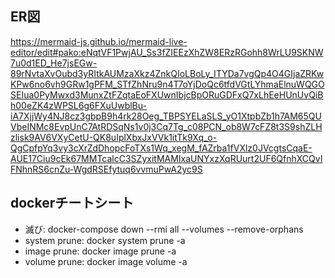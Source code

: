 ## ER図
https://mermaid-js.github.io/mermaid-live-editor/edit#pako:eNqtVF1PwjAU_Ss3fZIEEzXhZW8ERzRGohh8WrLU9SKNW7u0d1ED_He7jsEGw-89rNvtaXvOubd3yRItkAUMzaXkz4ZnkQIoLBoLy_ITYDa7vgQp4O4GIjaZRKwKPw6no6vh9GRw1gPFM_STfZhNru9n4T7oYjDoQc6tfdVGtLYhmaElnuWQGOSEIua0PyMwxd3MunxZtFZqtaEoFXUwnIbjcBpORuGDFxQ7xLhEeHUnUvQiBh00eZK4zWPSL6g6FXuUwblBu-iA7XjjWy4NJ8cz3gbpB9h4rk28Oeg_TBPSYELaSLS_yO1XtpbZb1h7AM65QUVbeINMc8EvpUnC7AtRDSqNs1v0j3Cq7Tg_c08PCN_ob8W7cFZ8t3S9shZLHzlisk9AV6VXyCetU-QK8uIplXbxJxVVk1itTk9Xq_o-QgCpfpYq3vy3cXrZdDhopcFoTXs1Wq_xegM_fAZrba1fVXlz0JVcgtsCqaE-AUE17Ciu9cEk67MMTcalcC3SZyxitMAMIxaUNYxzXqRUurt2UF6QfnhXCQvIFNhnRS6cnZu-WgdRSEfytuq6vvmuPwA2yc9S

## dockerチートシート
- 滅び: docker-compose down --rmi all --volumes --remove-orphans
- system prune: docker system prune -a
- image prune: docker image prune -a
- volume prune: docker image volume -a
